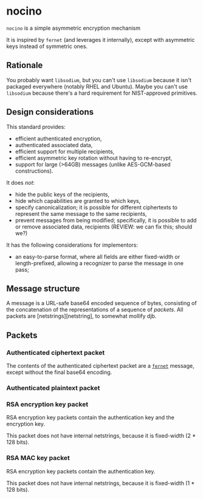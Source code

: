 # nocino

`nocino` is a simple asymmetric encryption mechanism

It is inspired by `fernet` (and leverages it internally), except with
asymmetric keys instead of symmetric ones.

## Rationale

You probably want `libsodium`, but you can't use `libsodium` because
it isn't packaged everywhere (notably RHEL and Ubuntu). Maybe you
can't use `libsodium` because there's a hard requirement for
NIST-approved primitives.

## Design considerations

This standard provides:

* efficient authenticated encryption,
* authenticated associated data,
* efficient support for multiple recipients,
* efficient asymmetric key rotation without having to re-encrypt,
* support for large (>64GB) messages (unlike AES-GCM-based
  constructions).

It does *not*:

* hide the public keys of the recipients,
* hide which capabilities are granted to which keys,
* specify canonicalization; it is possible for different ciphertexts
to represent the same message to the same recipients,
* prevent messages from being modified; specifically, it is possible
  to add or remove associated data, recipients (REVIEW: we can fix
  this; should we?)

It has the following considerations for implementors:

* an easy-to-parse format, where all fields are either fixed-width or
  length-prefixed, allowing a recognizer to parse the message in one
  pass;

## Message structure

A message is a URL-safe base64 encoded sequence of bytes, consisting
of the concatenation of the representations of a sequence of
*packets*. All packets are [netstrings][netstring], to somewhat
mollify djb.

## Packets

### Authenticated ciphertext packet

The contents of the authenticated ciphertext packet are a
[`fernet`][fernet] message, except without the final base64 encoding.

### Authenticated plaintext packet


### RSA encryption key packet

RSA encryption key packets contain the authentication key and the
encryption key.

This packet does not have internal netstrings, because it is
fixed-width (2 * 128 bits).

### RSA MAC key packet

RSA encryption key packets contain the authentication key.

This packet does not have internal netstrings, because it is
fixed-width (1 * 128 bits).

[fernet]: https://github.com/fernet/spec/
